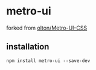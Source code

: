 # metro-ui

forked from [olton/Metro-UI-CSS](https://github.com/olton/Metro-UI-CSS)

## installation

```
npm install metro-ui --save-dev
```

